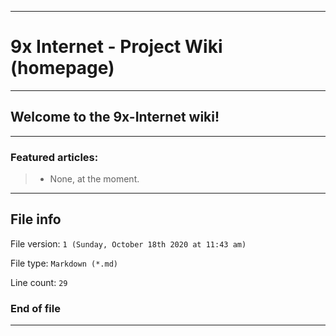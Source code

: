 
***

# 9x Internet - Project Wiki (homepage)

***

## Welcome to the 9x-Internet wiki!

***

### Featured articles:

> * None, at the moment.

***

## File info

File version: `1 (Sunday, October 18th 2020 at 11:43 am)`

File type: `Markdown (*.md)`

Line count: `29`

### End of file

***
